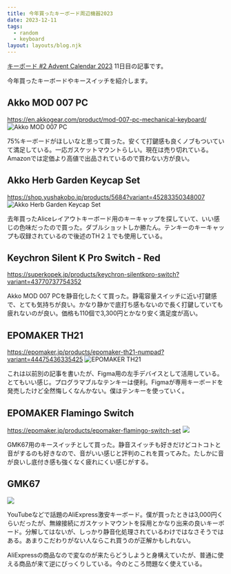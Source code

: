```yaml
---
title: 今年買ったキーボード周辺機器2023
date: 2023-12-11
tags:
  - random
  - keyboard
layout: layouts/blog.njk
---
```


[キーボード #2 Advent Calendar 2023](https://adventar.org/calendars/8824) 11日目の記事です。

今年買ったキーボードやキースイッチを紹介します。

## Akko MOD 007 PC

https://en.akkogear.com/product/mod-007-pc-mechanical-keyboard/
![Akko MOD 007 PC](https://lh3.googleusercontent.com/pw/ABLVV87cjlx7DL8nxd-WV5H8aRwEXObbUcKn7QZxjdncB43R5eSYJj3ZhYhWkC0hviSCxjTTMNNo8uyPRJl6fDJw4Ia86Dq_iH-1nRRceEdi7nbjjbpnsUvrCogg_FwBEAFa-rhP68HyBbvNPtRfBuxbB9qw73l9NoVJdtGnUAwUTcSqBa286Fw85GoV3FGnSNMha0uHngrgEDc-yDxLh3Gsu5i75G30-YxRR4Fnx8XvulPpTEPVHA9uy9GnyQLsr6qHtxHPn2nN01ekGeBFRUobpaDEoN8HiPRZju8hmzpWN67i91mZhgCVVFGq0MllwKUnZ7dW7fmfNBr_M6OykR6U7IDFZVKAeVFU-Ys3lA4HIEQ3DyH0ZOvKPryRq0qIaoQKF4elSCmVxfOaKASFSDhT7pz7vXb67R7WLC-QZQY8yr2xRrMLi56-LrM4yG4DFlnnlhqdK_F9YGEq2f88gOvSfEW6Mm1z6iKV0THc7lSPswbe3Q3of2p3Ezrw0H-YzL0_hbSpDe61pK9R1nM01IMpnneKibRTNNvcw3PbTQPpXTqY56qHd251ZskQ4RJJsdM3bPv1J10scOvx_pAcqULF1nTxapcy8l3ZNAmrBC7A6on6BM7RJtEO5aLEoTt6xJ1f-XqaatEP6DFtbWAaRUnvgguxj1UO44PthRNMxW-MIE5VJbjqVoaDefSmwREM-j7J2jvgbHTkUTXnxnf8YXEL4PKX6zhycFEujxtFR8j3YPL-i1UuLsrNaiIp0L0bRsjzcH0WCoy1BNc_EnLmLXF0THDdA5__8Z8loXO_o7aXicXU8SLduEuhY3-jza-q2XFoF3GzH11xFtdR5zsbK8R772Mkszp8UZ7bkC-zz9dEuQA05iGzCSaLyIjMgANBqmUGyRY=w1771-h1330-s-no-gm?authuser=0)

75%キーボードがほしいなと思って買った。安くて打鍵感も良くノブもついていて満足している。一応ガスケットマウントらしい。現在は売り切れている。Amazonでは定価より高値で出品されているので買わない方が良い。

## Akko Herb Garden Keycap Set

https://shop.yushakobo.jp/products/5684?variant=45283350348007
![Akko Herb Garden Keycap Set](https://lh3.googleusercontent.com/pw/ABLVV84WvBR3MkeMkAB3zSmxw13agQHSuYuT5XIbDSFEdi3_8SHZu2moDeHXEZliuJLaSStYPKvH-QkT_P-q2SWIOxNXsOITXclsdaAHZ2LGdU8l7pjWK95J3ZctOocyun-YaIw7VEp5axhCOZd9gzO-SG38D2EcaSM-zQN1eH4liyevjJf_iYE5AcfVLYQkozVvcgU0-0_IJqQw91F4akh0Kmw98vdaphAU5MIM4-EG6JAmORSxzwB2SBGfyKEryp20z86BODWM737UIx73AKJ3xNXRuHHumNdl0quHF50kkjQKTc8lkYvQkiJZPMwsNB2uqNV6zVMGB2ovJLMK5Q96uR4Ex45UdcBeIrgATz1I19sT__Rpo6TC3J5_s7R9A2KMCWuIy9dVvhJAqaKzohMNKLVp9ttzPxRRFwH4GdGLMJMbRG61uBxxXqflCkxtNrx0SUoBN-o-q4Z40Wt0XCnc3Kx7jKwCVjG1Nn01kUx8eHiObKINZRfaOweaNUif4W8XAaWLY5jQs_kHtUqVRp4IzM0J0-HWV7ZWz0QuGamLU2sY18kP0zqgcumzIs6CTrQKguEn1u8uVYzB5NfI_yzVCh2Zw3MhwA-kHaEggigsutNpfHyN9eb4C2Ej9j9iSn9PFC_dvtgT_Wq7THexlOSTBqLtEmHoXChTOAFTW22TwY3LJvu0DLIWeBrRCUEhBe_cZzbQ2-CkjLJ5UXXIwWAko0i8lyy4nrewejP9J0Lczx62_D4JbVzQbY_uGArxodioEtYG_N9Cn9mPxm_psSatMNXkUdmawXZIUD2fNOhfbm-Crqyfy_DpO3fy5Fty1Y1gJg6lC804myg1ecbcMTP2WNtK0tkXhEL1VcVVXD33UkAAjBU_M6Yzqc9gr0jOBlx5R7U=w1771-h1330-s-no-gm?authuser=0)

去年買ったAliceレイアウトキーボード用のキーキャップを探していて、いい感じの色味だったので買った。ダブルショットしか勝たん。テンキーのキーキャップも収録されているので後述のTH２１でも使用している。

## Keychron Silent K Pro Switch - Red

https://superkopek.jp/products/keychron-silentkpro-switch?variant=43770737754352

Akko MOD 007 PCを静音化したくて買った。静電容量スイッチに近い打鍵感で、とても気持ちが良い。かなり静かで底打ち感もないので長く打鍵していても疲れないのが良い。価格も110個で3,300円とかなり安く満足度が高い。

## EPOMAKER TH21

https://epomaker.jp/products/epomaker-th21-numpad?variant=44475436335425
![EPOMAKER TH21](https://lh3.googleusercontent.com/pw/ABLVV84dnSFb7Pk4PtNUX0ALJOqexm4Y7yDMOLXq1smyK8iesZoazBLcKnP2Azf27jyw_y1w239ZZKq7lLkFBJuPFcLq8FvlgyKs8PG9BwKy34QUk29yviXl23Jast9V5wnziPcKg6pQC-3YlJY6gYbOMneXQLZLoIMyjiGQpSNuGmNHE5LTNIgoCO1XntK_xib5b8i5I7cXK2-hrSpZIMq9fIHDkXkt_irxPVVXkAsc2ea-Eehrwr7bqnoiF8_tFIR8fb1mVzVOfbrcjTvEFQScTe1wdRLReswFjfqqgHECZZ4_MBtkhg_BHwvdwnIBh1yPVO9pFBOlwEx4lPqN-E6fslP-ZBhB81qpI39r83V5JnAbdxNWswCAhINEDCnC-zMhyA7IZXEApmvw5l4Gn0OnsA97OMKcs2PfznpXOUrIpKUuxiWOu0-yvtSqzWGoxiSMfVkggHoyDONuXzAo5uEk1tfs5Zdvsze9gENME89H2TtDpCzwUsBFduHc-Bfa-xvy6NmCJEMYly41HHjpcBiiHHmnlyO_t9ruvmigg8h4ycp3-6RGGoCezg_F_rrdD91nmO8L_zwSyTnGMBgg5mVVs1fAsx7ymzV85b9SAl8a3_GKHbdBD371Mb4Q36izhwN6PDOUpSgPrim2_v25izT1w3S0fIFg86YmCQqjVFnFyh7GI2kDVwcI7Z5dw-LKLxvvRGKzKo3UEuxO0rFzFiW9Nbl83chMTi6RnNC79LV6LAbsLFhd0RELa9cjJBMcIREjV5Qsqv3YK4rhK0hLBtXvHho-nAxVBpKWRUFi5yjgqyoNdhk3AKMBmRHj5q33jXvmh1UPHWaJolt5rG27YBfQXElqqkoxm7Y_4thb2hE8mCGVFIvEc-OsxDWmpFdC_lpAVSI=w1330-h1330-s-no-gm?authuser=0)

これは以前別の記事を書いたが、Figma用の左手デバイスとして活用している。とてもいい感じ。プログラマブルなテンキーは便利。Figmaが専用キーボードを発売したけど全然悔しくなんかない。僕はテンキーを使っていく。

## EPOMAKER Flamingo Switch

https://epomaker.jp/products/epomaker-flamingo-switch-set
![](https://epomaker.jp/cdn/shop/products/1_3_b630a7c7-b05d-4c16-855b-2a464fc6a873.jpg?v=1675461132)

GMK67用のキースイッチとして買った。静音スイッチも好きだけどコトコトと音がするのも好きなので、音がいい感じと評判のこれを買ってみた。たしかに音が良いし底付き感も強くなく疲れにくい感じがする。

## GMK67

![](https://lh3.googleusercontent.com/pw/ABLVV84dtdPkXxJm2V2AMKnf68ymoHIckmljfpYFHgRdmBuY-g4aJBE6VvVxrlU5vpb_37EbvmQJHiAgXZQhTNuq0IZU-b0UYG72xosiUeKwakk-3k9_j0Ouegz3TEz-_x0SZ5GBZR-i3Tu8Qpnm2_6RPXU9iVm41lnY3zQXH5-eZ3u4qF_L7XwEUyBn8VgvnJJPGeQOQOA110REdEWlCLdZeieeMx5g4RdFenbAeDcN4gP1Ew8c2r0aQsuH3tlFIlrddG48S2DR656XvuUtOnz6bMve6DY7TB3bRs5ig7sxjMLCDhwMvJrKCqHMtHP1TlO7l65UWkfkkxk5UKFDMGL2yZrTqjHxhzsTFC_ClfdIGjphzEj5HcmTqYOuEH1drP0a_WGMHQ5ykdOvRyB_4lnzh87avRp6jr-_ewoTM7e5R6dDEKFAtnF_1Wt7IVlRaJurmPfaAFgiga5e4QaFtmp_g2TuXO-Vz5e6AmtcpI0O4CeoTcWlMdCJKnlQnjhxqMkJuFWthp-ky8GfE5xScZd90LThZFWT8Ph2jy9uv0w2NiztcB9D8hRdTxevmaZmZ0xCRzAwdiVHF7Dr2yFu3FF71-C1ehHE1zINbLWUBb_2QJB44sU6TF2OVHog9jUkfiCAtS6PQc_WSMS7ryiRrzA3F5qLWxnK8nE-resZbP-iiLL52y14zAWtQrnT7egkXWl4WlGlSrDG19xSRhnUNshbttqAv_FkVZ4N5IUFHqzHKM3_KZtyPOzwdoo4Tm_7Q6sFp3I9X-_02Y4ZI6nkjv9S8-RTf1kCsNzsGkowxcrlb3mpDFSlcE-4mxfTDH4TeKQpQXOPa_av21ldDLfvfEYihT95i55fuC8wjWBxMebep_a-zbAgkmXH73VAhJRvIrRS3t0=w2294-h1290-s-no-gm?authuser=0)

YouTubeなどで話題のAliExpress激安キーボード。僕が買ったときは3,000円くらいだったが、無線接続にガスケットマウントを採用とかなり出来の良いキーボード。分解してはないが、しっかり静音化処理されているわけではなさそうではある。あまりこだわりがない人ならこれ買うのが正解かもしれない。

AliExpressの商品なので変なのが来たらどうしようと身構えていたが、普通に使える商品が来て逆にびっくりしている。今のところ問題なく使えている。
